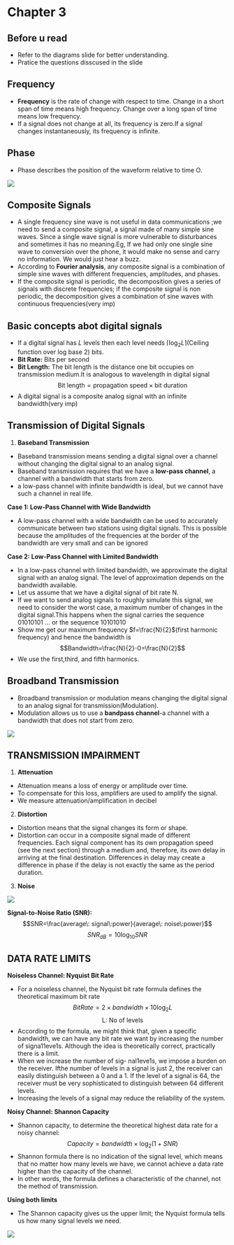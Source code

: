 # Chapter 3
**Before u read**
---
- Refer to the diagrams  slide for better understanding.
- Pratice the questions disscused in the slide

**Frequency**
---
- **Frequency** is the rate of change with respect to time. Change in a short span of time means high frequency. Change over a long span of time means low frequency.
- If a signal does not change at all, its frequency is zero.If a signal changes instantaneously, its frequency is infinite.

**Phase**
---
- Phase describes the position of the waveform relative to time O.

<img src="Images/Screenshot 2024-09-25 212006.png" width="" height="">

**Composite Signals**
---

- A single frequency sine wave is not useful in data communications ;we need to send a composite signal, a signal made of many simple sine waves. Since a single wave signal is more vulnerable to disturbances and sometimes it has no meaning.Eg, If we had only one single sine wave to conversion over the phone, it would make no sense and carry no information. We would just hear a buzz.
- According to **Fourier analysis**, any composite signal is a combination of simple sine waves with different frequencies, amplitudes, and phases.
- If the composite signal is periodic, the decomposition gives a series of signals with discrete frequencies; if the composite signal is non periodic, the decomposition gives a combination of sine waves with continuous frequencies(very imp)

Basic concepts abot digital signals
---
- If a digital signal has $L$ levels then each level needs $\lceil\log_2{L}\rceil$(Ceiling function over log base 2) bits.
- **Bit Rate:** Bits per second
- **Bit Length:** The bit length is the distance one bit occupies on transmission medium.It is analogous to wavelength in digital signal
 $$\text{Bit length}=\text{propagation speed} \times \text{bit duration}$$
- A digital signal is a composite analog signal with an infinite bandwidth(very imp)

**Transmission of Digital Signals**
---

1. **Baseband Transmission** 
- Baseband transmission means sending a digital signal over a channel without changing the digital signal to an analog signal.
- Baseband transmission requires that we have a **low-pass channel**, a channel with a bandwidth that starts from zero. 
- a low-pass channel with infinite bandwidth is ideal, but we cannot have such a channel in real life.

**Case 1: Low-Pass Channel with Wide Bandwidth**
- A low-pass channel with a wide bandwidth can be used to accurately communicate between two stations using digital signals. This is possible because the amplitudes of the frequencies at the border of the bandwidth are very small and can be ignored

**Case 2: Low-Pass Channel with Limited Bandwidth**
- In a low-pass channel with limited bandwidth, we approximate the digital signal with an analog signal. The level of approximation depends on the bandwidth available.
- Let us assume that we have a digital signal of bit rate N. 
-  If we want to send analog signals to roughly simulate this signal, we need to consider the worst case, a maximum number of changes in the digital signal.This happens when the signal carries the sequence 01010101 ... or the sequence 10101010
- Show me get our maximum frequency $f=\frac{N}{2}$(first harmonic frequency) and hence the bandwidth is
$$Bandwidth=\frac{N}{2}-0=\frac{N}{2}$$
- We use the first,third, and fifth harmonics.

**Broadband Transmission**
---

- Broadband transmission or modulation means changing the digital signal to an analog signal for transmission(Modulation).
- Modulation allows us to use a **bandpass channel**-a channel with a bandwidth that does not start from zero.

<img src="Images/Screenshot 2024-09-25 225641.png" width="" height=""> 

**TRANSMISSION IMPAIRMENT**
---

1. **Attenuation**
- Attenuation means a loss of energy or amplitude over time.
- To compensate for this loss, amplifiers are used to amplify the signal.
- We measure attenuation/amplification in decibel
2. **Distortion**
- Distortion means that the signal changes its form or shape.
- Distortion can occur in a composite signal made of different frequencies. Each signal component has its own
propagation speed (see the next section) through a medium and, therefore, its own delay in arriving at the final destination. Differences in delay may create a difference in phase if the delay is not exactly the same as the period duration.
3. **Noise**

<img src="Images/Screenshot 2024-09-25 230931.png" width="" height="">

**Signal-to-Noise Ratio (SNR):**
$$SNR=\frac{average\: signal\:power}{average\: noise\:power}$$
$$SNR_{dB}=10\log_{10}{SNR}$$

**DATA RATE LIMITS**
---

**Noiseless Channel: Nyquist Bit Rate**

- For a noiseless channel, the Nyquist bit rate formula defines the theoretical maximum
bit rate
$$BitRate=2 \times bandwidth \times 10\log_2L$$
$$\text{L: No of levels}$$
- According to the formula, we might think that, given a specific bandwidth, we can
have any bit rate we want by increasing the number of signa11eve1s. Although the idea
is theoretically correct, practically there is a limit. 
- When we increase the number of sig-
nal1eve1s, we impose a burden on the receiver. Ifthe number of levels in a signal is just 2,
the receiver can easily distinguish between a 0 and a 1. If the level of a signal is 64, the
receiver must be very sophisticated to distinguish between 64 different levels.
- Increasing the levels of a signal may reduce the reliability of the system.

**Noisy Channel: Shannon Capacity**
-  Shannon capacity, to determine the
theoretical highest data rate for a noisy channel:
$$Capacity=bandwidth \times \log_2(1+SNR)$$
- Shannon formula there is no indication of the signal level, which means that no matter
how many levels we have, we cannot achieve a data rate higher than the capacity of the
channel.
- In other words, the formula defines a characteristic of the channel, not the method
of transmission.

**Using both limits**
- The Shannon capacity gives us the upper limit;
the Nyquist formula tells us how many signal levels we need.

<img src="Images/Screenshot 2024-09-25 233605.png" width="" height="">
